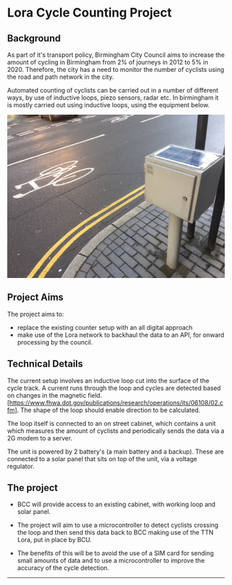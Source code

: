 # Lora Cycle Counting Project

## Background

As part of it's transport policy, Birmingham City Council aims to increase the amount of cycling in Birmingham from 2% of journeys  in 2012 to 5% in 2020. Therefore, the city has a need to monitor the number of cyclists using the road and path network in the city.

Automated counting of cyclists can be carried out in a number of different ways, by use of inductive loops, piezo sensors, radar etc. In birmingham it is mostly carried out using inductive loops, using the equipment below.

![alt-text](https://github.com/radforaw/cycling/blob/master/IMG_1095.JPG "A Loop Based Cycle Counter")

## Project Aims

The project aims to:
- replace the existing counter setup with an all digital approach
- make use of the Lora network to backhaul the data to an API, for onward processing by the council. 

## Technical Details

The current setup involves an inductive loop cut into the surface of the cycle track. A current runs through the loop and cycles are detected based on changes in the magnetic field. [https://www.fhwa.dot.gov/publications/research/operations/its/06108/02.cfm]. The shape of the loop should enable direction to be calculated.

The loop itself is connected to an on street cabinet, which contains a unit which measures the amount of cyclists and periodically sends the data via a 2G modem to a server.

The unit is powered by 2 battery's (a main battery and a backup). These are connected to a solar panel that sits on top of the unit, via a voltage regulator.

## The project

- BCC will provide access to an existing cabinet, with working loop and solar panel.
 
- The project will aim to use a microcontroller to detect cyclists crossing the loop and then send this data back to BCC making use of the TTN Lora, put in place by BCU.

- The benefits of this will be to avoid the use of a SIM card for sending small amounts of data and to use a microcontroller to improve the accuracy of the cycle detection.

---


